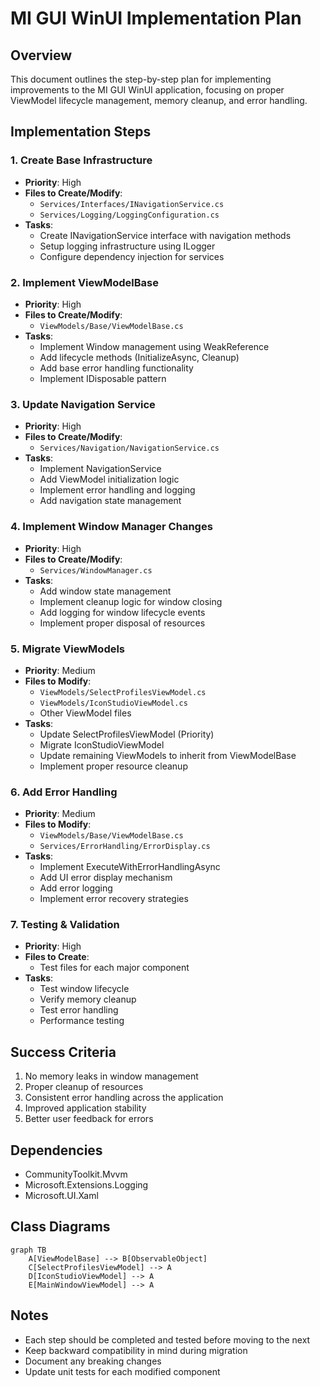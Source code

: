# MI GUI WinUI Implementation Plan

## Overview

This document outlines the step-by-step plan for implementing improvements to the MI GUI WinUI application, focusing on proper ViewModel lifecycle management, memory cleanup, and error handling.

## Implementation Steps

### 1. Create Base Infrastructure
- **Priority**: High
- **Files to Create/Modify**: 
  - `Services/Interfaces/INavigationService.cs`
  - `Services/Logging/LoggingConfiguration.cs`
- **Tasks**:
  - Create INavigationService interface with navigation methods
  - Setup logging infrastructure using ILogger
  - Configure dependency injection for services

### 2. Implement ViewModelBase
- **Priority**: High
- **Files to Create/Modify**:
  - `ViewModels/Base/ViewModelBase.cs`
- **Tasks**:
  - Implement Window management using WeakReference
  - Add lifecycle methods (InitializeAsync, Cleanup)
  - Add base error handling functionality
  - Implement IDisposable pattern

### 3. Update Navigation Service
- **Priority**: High
- **Files to Create/Modify**:
  - `Services/Navigation/NavigationService.cs`
- **Tasks**:
  - Implement NavigationService
  - Add ViewModel initialization logic
  - Implement error handling and logging
  - Add navigation state management

### 4. Implement Window Manager Changes
- **Priority**: High
- **Files to Create/Modify**:
  - `Services/WindowManager.cs`
- **Tasks**:
  - Add window state management
  - Implement cleanup logic for window closing
  - Add logging for window lifecycle events
  - Implement proper disposal of resources

### 5. Migrate ViewModels
- **Priority**: Medium
- **Files to Modify**:
  - `ViewModels/SelectProfilesViewModel.cs`
  - `ViewModels/IconStudioViewModel.cs`
  - Other ViewModel files
- **Tasks**:
  - Update SelectProfilesViewModel (Priority)
  - Migrate IconStudioViewModel
  - Update remaining ViewModels to inherit from ViewModelBase
  - Implement proper resource cleanup

### 6. Add Error Handling
- **Priority**: Medium
- **Files to Modify**:
  - `ViewModels/Base/ViewModelBase.cs`
  - `Services/ErrorHandling/ErrorDisplay.cs`
- **Tasks**:
  - Implement ExecuteWithErrorHandlingAsync
  - Add UI error display mechanism
  - Add error logging
  - Implement error recovery strategies

### 7. Testing & Validation
- **Priority**: High
- **Files to Create**:
  - Test files for each major component
- **Tasks**:
  - Test window lifecycle
  - Verify memory cleanup
  - Test error handling
  - Performance testing

## Success Criteria

1. No memory leaks in window management
2. Proper cleanup of resources
3. Consistent error handling across the application
4. Improved application stability
5. Better user feedback for errors

## Dependencies

- CommunityToolkit.Mvvm
- Microsoft.Extensions.Logging
- Microsoft.UI.Xaml

## Class Diagrams

```mermaid
graph TB
    A[ViewModelBase] --> B[ObservableObject]
    C[SelectProfilesViewModel] --> A
    D[IconStudioViewModel] --> A
    E[MainWindowViewModel] --> A
```

## Notes

- Each step should be completed and tested before moving to the next
- Keep backward compatibility in mind during migration
- Document any breaking changes
- Update unit tests for each modified component